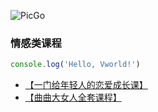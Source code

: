 ![PicGo](https://m2492468.695354.xyz/img/2024/12/27/236fn5.jpg
'仓库必须是的，否则存储的图片不能正常访问。')

### 情感类课程
```js
console.log('Hello, Vworld!')
```


- [【一门给年轻人的恋爱成长课】](https://pan.baidu.com/s/1GAQPv7Rsbi860dAj3CCzmg?pwd=bgnb)
- [【曲曲大女人全套课程】](https://pan.baidu.com/s/1h3E2jpD8z8P1SoKgdHxhkg?pwd=bgnb)
